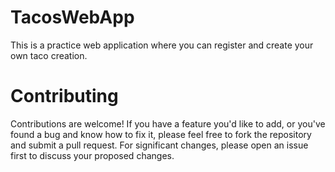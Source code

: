# ****TacosWebApp****

This is a practice web application where you can register and create your own taco creation.

# **Contributing**

Contributions are welcome! If you have a feature you'd like to add, or you've found a bug and know how to fix it, please feel free to fork the repository and submit a pull request. For significant changes, please open an issue first to discuss your proposed changes.

